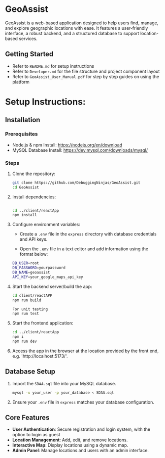 # GeoAssist

GeoAssist is a web-based application designed to help users find, manage, and explore geographic locations with ease. It features a user-friendly interface, a robust backend, and a structured database to support location-based services.

## Getting Started
- Refer to `README.md` for setup instructions
- Refer to `Developer.md` for the file structure and project component layout 
- Refer to `GeoAssist_User_Manual.pdf` for step by step guides on using the platform
# Setup Instructions:
## Installation
### Prerequisites
- Node.js & npm      Install: https://nodejs.org/en/download
- MySQL Database     Install: https://dev.mysql.com/downloads/mysql/

### Steps
1. Clone the repository:
   ```sh
   git clone https://github.com/DebuggingNinjas/GeoAssist.git
   cd GeoAssist
   ```

2. Install dependencies:
   ```sh
  
   cd ../client/reactApp
   npm install
   ```

3. Configure environment variables:
   - Create a `.env` file in the `express` directory with database credentials and API keys.
  
   - Open the `.env` file in a text editor and add information using the format below:
   ```sh DB_HOST=localhost
   DB_USER=root
   DB_PASSWORD=yourpassword
   DB_NAME=geoassist
   API_KEY=your_google_maps_api_key
   ```


5. Start the backend server/build the app:
   ```sh
   cd client/reactAPP
   npm run build

   For unit testing
   npm run test
   ```

6. Start the frontend application:
   ```sh
   cd ../client/reactApp
   npm i
   npm run dev
   ```

7. Access the app in the browser at the location provided by the front end, e.g. 'http://localhost:5173/'.

## Database Setup
1. Import the `SDAA.sql` file into your MySQL database.
   ```sh
   mysql -u your_user -p your_database < SDAA.sql
   ```
2. Ensure your `.env` file in `express` matches your database configuration.

## Core Features
- **User Authentication**: Secure registration and login system, with the option to login as guest
- **Location Management**: Add, edit, and remove locations.
- **Interactive Map**: Display locations using a dynamic map.
- **Admin Panel**: Manage locations and users with an admin interface.
